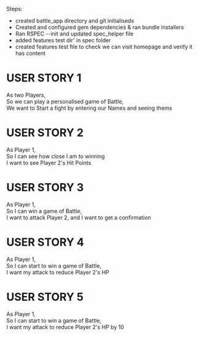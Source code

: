Steps:
- created battle_app directory and git initialiseds
- Created and configured gem dependencies & ran bundle installers
- Ran RSPEC --init and updated spec_helper file
- added features test dir' in spec folder
- created features test file to check we can visit homepage and verify it has content

# USER STORY 1
As two Players,\
So we can play a personalised game of Battle,\
We want to Start a fight by entering our Names and seeing thems

# USER STORY 2
As Player 1,\
So I can see how close I am to winning\
I want to see Player 2's Hit Points

# USER STORY 3
As Player 1,\
So I can win a game of Battle,\
I want to attack Player 2, and I want to get a confirmation

# USER STORY 4
As Player 1,\
So I can start to win a game of Battle,\
I want my attack to reduce Player 2's HP

# USER STORY 5
As Player 1,\
So I can start to win a game of Battle,\
I want my attack to reduce Player 2's HP by 10
